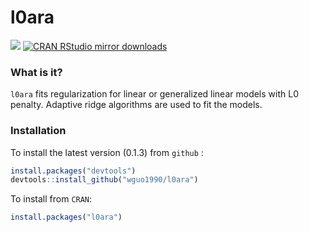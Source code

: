 l0ara
===

[![](http://www.r-pkg.org/badges/version/l0ara)](https://cran.r-project.org/package=l0ara)
[![CRAN RStudio mirror downloads](http://cranlogs.r-pkg.org/badges/l0ara)](https://cran.r-project.org/package=l0ara)

### What is it?

`l0ara` fits regularization for linear or generalized linear models with L0 penalty.  Adaptive ridge algorithms are used to fit the models.

### Installation
To install the latest version (0.1.3) from `github` :
```r
install.packages("devtools")
devtools::install_github("wguo1990/l0ara")
```

To install from `CRAN`:
```r
install.packages("l0ara")
```

